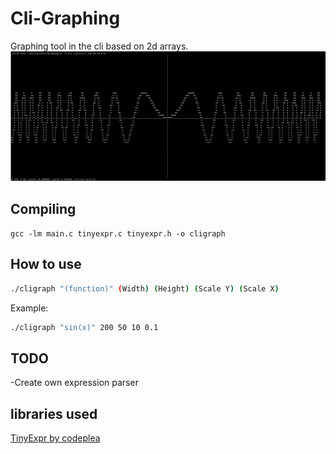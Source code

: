 # Cli-Graphing
Graphing tool in the cli based on 2d arrays.
![Example](./sinx2.png)
## Compiling
`gcc -lm main.c tinyexpr.c tinyexpr.h -o cligraph`
## How to use
```sh
./cligraph "(function)" (Width) (Height) (Scale Y) (Scale X)
``` 
Example:

```sh
./cligraph "sin(x)" 200 50 10 0.1
```
## TODO
-Create own expression parser
## libraries used
[TinyExpr by codeplea](https://github.com/codeplea/tinyexpr/tree/master)
